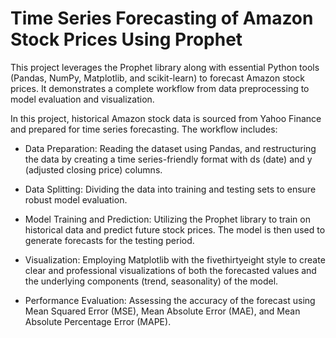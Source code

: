 # Time Series Forecasting of Amazon Stock Prices Using Prophet 
This project leverages the Prophet library along with essential Python tools (Pandas, NumPy, Matplotlib, and scikit-learn) to forecast Amazon stock prices. It demonstrates a complete workflow from data preprocessing to model evaluation and visualization.

In this project, historical Amazon stock data is sourced from Yahoo Finance and prepared for time series forecasting. The workflow includes:

- Data Preparation:
    Reading the dataset using Pandas, and restructuring the data by creating a time series-friendly format with ds (date) and y (adjusted closing price) columns.

- Data Splitting:
    Dividing the data into training and testing sets to ensure robust model evaluation.

- Model Training and Prediction:
    Utilizing the Prophet library to train on historical data and predict future stock prices. The model is then used to generate forecasts for the testing period.

- Visualization:
    Employing Matplotlib with the fivethirtyeight style to create clear and professional visualizations of both the forecasted values and the underlying components (trend, seasonality) of the model.

- Performance Evaluation:
    Assessing the accuracy of the forecast using Mean Squared Error (MSE), Mean Absolute Error (MAE), and Mean Absolute Percentage Error (MAPE).
